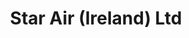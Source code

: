 ---
title: "Star Air (Ireland) Ltd"
address: "Unit C4C, Airport Business Park, Dublin Airport, Co. Dublin"
tel: "+353 1 8447973"
county: "Dublin"
category: "Internal Air Services"
type: "Content"
lat: "53.4252815246582"
lng: "-6.223137378692627"
---